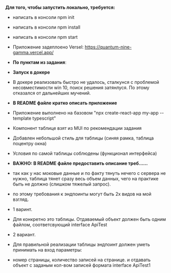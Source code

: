 **Для того, чтобы запустить локально, требуется:**
- написать в консоли npm init 
- написать в консоли npm install 
- написать в консоли npm start
- Приложение задеплоено Versel: https://quantum-nine-gamma.vercel.app/

- **По пунктам из задания**:
- **Запуск в докере**
- В докере реализовать быстро не удалось, сталкунся с проблемой несовместимости win 10, поиск решения затянлуся. По этому отказался от дальнейших мучений.

- **В README файле кратко описать приложение**
- Приложение выполнено на базовом "npx create-react-app my-app --template typescript"
- Компонент таблице взят из MUI по рекомендации задания
- Добавлен небольшой стиль для таблицы (синяя рамка, таблица поцентру окна)
- Условия по самой таблицы соблюдены (функционал интерфейса)

- **ВАЖНО: В README файле предоставить описание треб......**
- так как у нас моковые данные и по факту тянуть нечего с сервера не нужно, таблица тянет сразу весь объем данных, чего на практике быть не должно (слишком тяжелый запрос).
- по этому требования к эндпоинты могут быть 2х видов на мой взгляд.
- 1 варинт.
- Для конкретно это таблицы. Отдаваемый объект должен быть одним файлом, соответсвующий interface ApiTest

- 2 вариант.
- Для правильной реализации таблицы эндпоинт должен уметь принимать на вход параметры:
- номер страницы, количество записей на странице. и отдавать объект с заданым кол-вом записей формата interface ApiTest1
